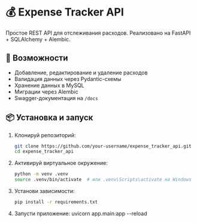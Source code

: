 # 💰 Expense Tracker API

Простое REST API для отслеживания расходов. Реализовано на FastAPI + SQLAlchemy + Alembic.

## 🚀 Возможности

- Добавление, редактирование и удаление расходов
- Валидация данных через Pydantic-схемы
- Хранение данных в MySQL
- Миграции через Alembic
- Swagger-документация на `/docs`

## 📦 Установка и запуск

1. Клонируй репозиторий:
   ```bash
   git clone https://github.com/your-username/expense_tracker_api.git
   cd expense_tracker_api
2. Активируй виртуальное окружение:
   ```bash
   python -m venv .venv
   source .venv/bin/activate  # или .venv\Scripts\activate на Windows
3. Установи зависимости:
   ```bash
   pip install -r requirements.txt
4. Запусти приложение:
   uvicorn app.main:app --reload